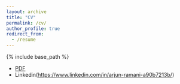 ```yaml
---
layout: archive
title: "CV"
permalink: /cv/
author_profile: true
redirect_from:
  - /resume
---
```


{% include base_path %}

- [PDF](https://arjunramani.com/files/arjun-resume.pdf)
- Linkedin(https://www.linkedin.com/in/arjun-ramani-a90b7213b/)
